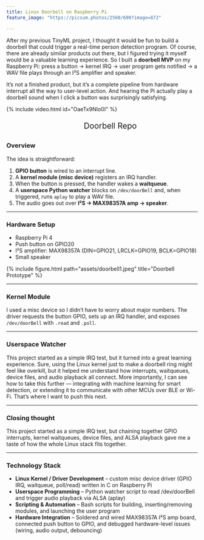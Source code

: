 ```yaml
---
title: Linux Doorbell on Raspberry Pi
feature_image: "https://picsum.photos/2560/600?image=872"

---
```



After my previous TinyML project, I thought it would be fun to build a doorbell that could trigger a real-time person detection program. Of course, there are already similar products out there, but I figured trying it myself would be a valuable learning experience.
So I built a **doorbell MVP** on my Raspberry Pi: press a button → kernel IRQ → user program gets notified → a WAV file plays through an I²S amplifier and speaker.  

It’s not a finished product, but it’s a complete pipeline from hardware interrupt all the way to user-level action. And hearing the Pi actually play a doorbell sound when I click a button was surprisingly satisfying.  


{% include video.html id="OaeTx9NIo0I" %}

<ul style="font-size: 1.6rem; line-height: 1.6; text-align: center; margin: 0;">
  <li style="list-style: none; margin: 0px 0;">
    <a href="https://github.com/doox-on/Doorbell" 
       style="font-size: 1.3rem; text-decoration: none;">
      Doorbell Repo
    </a>
  </li>
</ul>

### Overview

The idea is straightforward:  

1. **GPIO button** is wired to an interrupt line.  
2. A **kernel module (misc device)** registers an IRQ handler.  
3. When the button is pressed, the handler wakes a **waitqueue**.  
4. A **userspace Python watcher** blocks on `/dev/doorBell` and, when triggered, runs `aplay` to play a WAV file.  
5. The audio goes out over **I²S → MAX98357A amp → speaker**.

--- 
### Hardware Setup

- Raspberry Pi 4  
- Push button on GPIO20  
- I²S amplifier: MAX98357A (DIN=GPIO21, LRCLK=GPIO19, BCLK=GPIO18)  
- Small speaker  

{% include figure.html path="assets/doorbell1.jpeg" title="Doorbell Prototype" %}

---
### Kernel Module

I used a misc device so I didn’t have to worry about major numbers. The driver requests the button GPIO, sets up an IRQ handler, and exposes `/dev/doorBell` with `.read` and `.poll`. 

---
### Userspace Watcher

This project started as a simple IRQ test, but it turned into a great learning experience. Sure, using the Linux kernel just to make a doorbell ring might feel like overkill, but it helped me understand how interrupts, waitqueues, device files, and audio playback all connect.
More importantly, I can see how to take this further — integrating with machine learning for smart detection, or extending it to communicate with other MCUs over BLE or Wi-Fi. That’s where I want to push this next.

---
### Closing thought

This project started as a simple IRQ test, but chaining together GPIO interrupts, kernel waitqueues, device files, and ALSA playback gave me a taste of how the whole Linux stack fits together.

---
### Technology Stack

* **Linux Kernel / Driver Development** – custom misc device driver (GPIO IRQ, waitqueue, poll/read) written in C on Raspberry Pi
* **Userspace Programming** – Python watcher script to read /dev/doorBell and trigger audio playback via ALSA (aplay)
* **Scripting & Automation** – Bash scripts for building, inserting/removing modules, and launching the user program
* **Hardware Integration** – Soldered and wired MAX98357A I²S amp board, connected push button to GPIO, and debugged hardware-level issues (wiring, audio output, debouncing)
